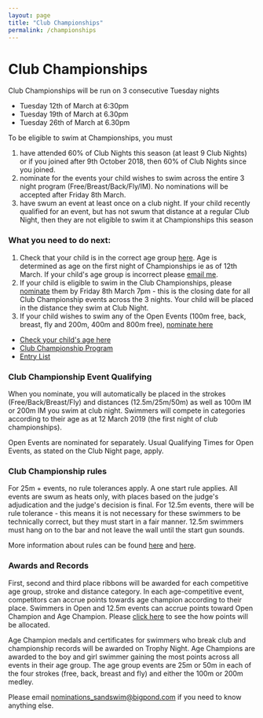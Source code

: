```yaml
---
layout: page
title: "Club Championships"
permalink: /championships
---
```

# Club Championships
Club Championships will be run on 3 consecutive Tuesday nights  

* Tuesday 12th of March at 6:30pm
* Tuesday 19th of March at 6.30pm
* Tuesday 26th of March at 6.30pm

To be eligible to swim at Championships, you must

1. have attended 60% of Club Nights this season (at least 9 Club Nights) or if you joined after 9th October 2018, then 60% of Club Nights since you joined.  
2. nominate for the events your child wishes to swim across the entire 3 night program (Free/Breast/Back/Fly/IM).  No nominations will be accepted after Friday 8th March.
3. have swum an event at least once on a club night. If your child recently qualified for an event, but has not swum that distance at a regular Club Night, then they are not eligible to swim it at Championships this season

### What you need to do next:

1. Check that your child is in the correct age group [here](/files/2018-19%20season%20top%20times%2026%20feb%202019.pdf).  Age is determined as age on the first night of Championships ie as of 12th March. If your child's age group is incorrect please [email me](mailto:nominations_sandswim@bigpond.com?subject=My%20child's%20age%20is%20wrong&body=Hi%20Pippa%0APlease%20correct%20my%20child's%20age%20in%20the%20entries%20list.%0AName%3A%0ADOB%3A%0A%0AThanks).
2. If your child is eligible to swim in the Club Championships, please [nominate](mailto:nominations_sandswim@bigpond.com?subject=Nominations%20for%20Club%20Championships&body=Please%20nominate%20(name)%20for%20the%20following%20Championship%20events%3A%0AChoose%20one%20or%20more%20-%20%20Free%2FBreast%2FBack%2FFly%0A%0A(delete%20below%20if%20your%20child%20does%20not%20want%20to%20swim%20the%20IM)%0AMy%20child%20has%20swim%20the%20IM%20(insert%20distance%20-%20100m%20or%20200m%20here)%20and%20would%20like%20to%20nominate%20for%20this%20at%20Championships) them by Friday 8th March 7pm - this is the closing date for all Club Championship events across the 3 nights.  Your child will be placed in the distance they swim at Club Night.
3. If your child wishes to swim any of the Open Events (100m free, back, breast, fly and 200m, 400m and 800m free), [nominate here](mailto:nominations_sandswim@bigpond.com?subject=Open%20event%20nominations&body=Please%20nominate%20my%20child%20for%20open%20events%3A%0AName%3A%0AOpen%20event%2Fs%3A)


* [Check your child's age here](/files/2018-19%20season%20top%20times%2026%20feb%202019.pdf)
* [Club Championship Program](/files/SANDGATE%20SWIMMING%20CLUB%202019%20CHAMPIONSHIPS%20PROGRAM.pdf)
* [Entry List](files/club%20championships%20entry%20list%202019.pdf)

 

### Club Championship Event Qualifying 
When you nominate, you will automatically be placed in the strokes (Free/Back/Breast/Fly) and distances (12.5m/25m/50m) as well as 100m IM or 200m IM you swim at club night. Swimmers will compete in categories according to their age as at 12 March 2019 (the first night of club championships). 

Open Events are nominated for separately.  Usual Qualifying Times for Open Events, as stated on the Club Night page, apply.
  
### Club Championship rules
For 25m + events, no rule tolerances apply. A one start rule applies. All events are swum as heats only, with places based on the judge's adjudication and the judge's decision is final.
For 12.5m events, there will be rule tolerance - this means it is not necessary for these swimmers to be technically correct, but they must start in a fair manner. 12.5m swimmers must hang on to the bar and not leave the wall until the start gun sounds.

More information about rules can be found [here](/files/Basic%20guide%20and%20rules.pdf) and [here](/files/rules%20for%20club%20championships.pdf).

### Awards and Records
First, second and third place ribbons will be awarded for each competitive age group, stroke and distance category. In each age-competitive event, competitors can accrue points towards age champion according to their place. Swimmers in Open and 12.5m events can accrue points toward Open Champion and Age Champion. Please [click here](/files/Age%20Group%20Points.pdf) to see the how points will be allocated.

Age Champion medals and certificates for swimmers who break club and championship records will be awarded on Trophy Night. Age Champions are awarded to the boy and girl swimmer gaining the most points across all events in their age group. The age group events are 25m or 50m in each of the four strokes (free, back, breast and fly) and either the 100m or 200m medley. 

Please email <nominations_sandswim@bigpond.com> if you need to know anything else.
